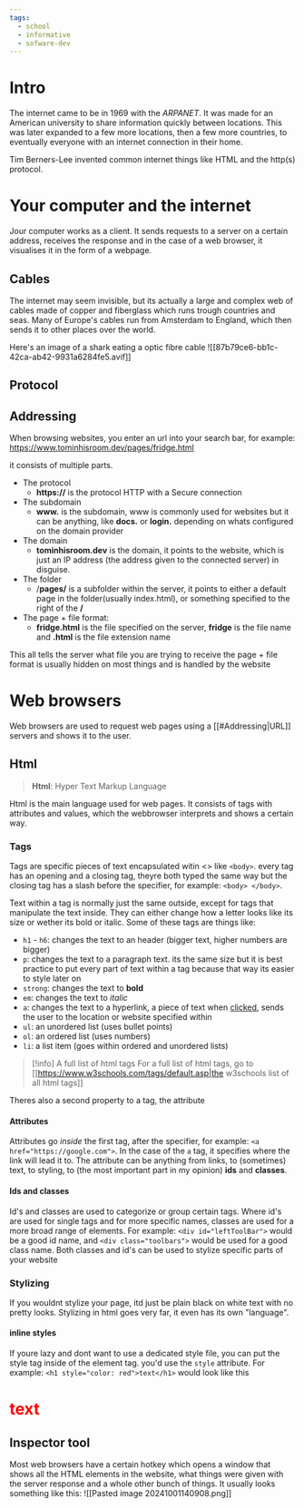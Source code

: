 ```yaml
---
tags:
  - school
  - informative
  - sofware-dev
---
```

# Intro
The internet came to be in 1969 with the *ARPANET*. It was made for an American university to share information quickly between locations. This was later expanded to a few more locations, then a few more countries, to eventually everyone with an internet connection in their home. 

Tim Berners-Lee invented common internet things like HTML and the http(s) protocol.


# Your computer and the internet
Jour computer works as a client. It sends requests to a server on a certain address, receives the response and in the case of a web browser, it visualises it in the form of a webpage.

## Cables
The internet may seem invisible, but its actually a large and complex web of cables made of copper and fiberglass which runs trough countries and seas. Many of Europe's cables run from Amsterdam to England, which then sends it to other places over the world.

Here's an image of a shark eating a optic fibre cable
![[87b79ce6-bb1c-42ca-ab42-9931a6284fe5.avif]]


## Protocol

## Addressing
When browsing websites, you enter an url into your search bar, for example:
https://www.tominhisroom.dev/pages/fridge.html

it consists of multiple parts.
- The protocol
	- **https://** is the protocol HTTP with a Secure connection
- The subdomain
	- **www.** is the subdomain, www is commonly used for websites but it can be anything, like **docs.** or **login.** depending on whats configured on the domain provider
- The domain
	- **tominhisroom.dev** is the domain, it points to the website, which is just an IP address (the address given to the connected server) in disguise.
- The folder
	- /**pages/** is a subfolder within the server, it points to either a default page in the folder(usually index.html), or something specified to the right of the **/**
- The page + file format:
	- **fridge.html** is the file specified on the server, **fridge** is the file name and **.html** is the file extension name

This all tells the server what file you are trying to receive
the page + file format is usually hidden on most things and is handled by the website

# Web browsers

Web browsers are used to request web pages using a [[#Addressing|URL]] servers and shows it to the user.

## Html
> **Html**: Hyper Text Markup Language

Html is the main language used for web pages. It consists of tags with attributes and values, which the webbrowser interprets and shows a certain way.

### Tags
Tags are specific pieces of text encapsulated witin <> like ``<body>``.
every tag has an opening and a closing tag, theyre both typed the same way but the closing tag has a slash before the specifier, for example: ``<body> </body>``.

Text within a tag is normally just the same outside, except for tags that manipulate the text inside. They can either change how a letter looks like its size or wether its bold or italic. Some of these tags are things like:
- ``h1`` - ``h6``: changes the text to an header (bigger text, higher numbers are bigger)
- ``p``: changes the text to a paragraph text. its the same size but it is best practice to put every part of text within a tag because that way its easier to style later on
- ``strong``: changes the text to **bold**
- ``em``: changes the text to *italic*
- ``a``: changes the text to a hyperlink, a piece of text when <a href="https://www.youtube.com/watch?v=dQw4w9WgXcQ">clicked</a>, sends the user to the location or website specified within
- ``ul``: an unordered list (uses bullet points)
- ``ol``: an ordered list (uses numbers)
- ``li``: a list item (goes within ordered and unordered lists)

>[!info] A full list of html tags
>For a full list of html tags, go to [[https://www.w3schools.com/tags/default.asp|the w3schools list of all html tags]]


Theres also a second property to a tag, the attribute
#### Attributes
Attributes go *inside* the first tag, after the specifier, for example: ``<a href="https://google.com">``. In the case of the ``a`` tag, it specifies where the link will lead it to. The attribute can be anything from links, to (sometimes) text, to styling, to (the most important part in my opinion) **ids** and **classes**.


#### Ids and classes
Id's and classes are used to categorize or group certain tags. Where id's are used for single tags and for more specific names, classes are used for a more broad range of elements.
For example: ``<div id="leftToolBar">`` would be a good id name, and ``<div class="toolbars">`` would be used for a good class name.
Both classes and id's can be used to stylize specific parts of your website

### Stylizing
If you wouldnt stylize your page, itd just be plain black on white text with no pretty looks. Stylizing in html goes very far, it even has its own "language".

#### inline styles
If youre lazy and dont want to use a dedicated style file, you can put the style tag inside of the element tag. you'd use the ``style`` attribute. 
For example: ``<h1 style="color: red">text</h1>`` would look like this <h1 style="color: red">text</h1>

## Inspector tool
Most web browsers have a certain hotkey which opens a window that shows all the HTML elements in the website, what things were given with the server response and a whole other bunch of things.
It usually looks something like this:
![[Pasted image 20241001140908.png]]

